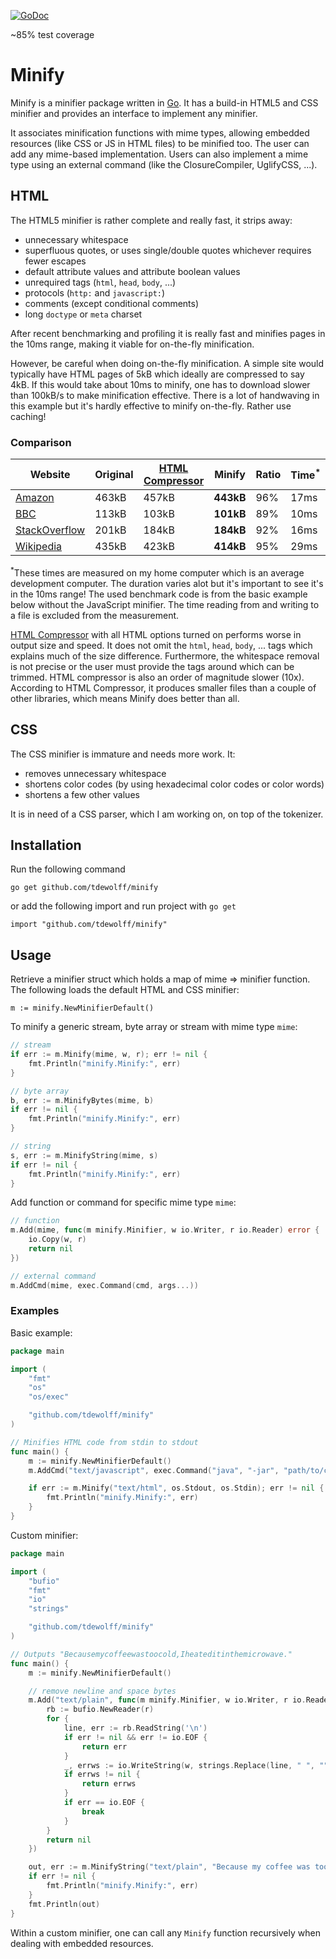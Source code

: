 [![GoDoc](http://godoc.org/github.com/tdewolff/minify?status.svg)](http://godoc.org/github.com/tdewolff/minify)

~85% test coverage

# Minify

Minify is a minifier package written in [Go][1]. It has a build-in HTML5 and CSS minifier and provides an interface to implement any minifier.

It associates minification functions with mime types, allowing embedded resources (like CSS or JS in HTML files) to be minified too. The user can add any mime-based implementation. Users can also implement a mime type using an external command (like the ClosureCompiler, UglifyCSS, ...).

## HTML
The HTML5 minifier is rather complete and really fast, it strips away:

- unnecessary whitespace
- superfluous quotes, or uses single/double quotes whichever requires fewer escapes
- default attribute values and attribute boolean values
- unrequired tags (`html`, `head`, `body`, ...)
- protocols (`http:` and `javascript:`)
- comments (except conditional comments)
- long `doctype` or `meta` charset

After recent benchmarking and profiling it is really fast and minifies pages in the 10ms range, making it viable for on-the-fly minification.

However, be careful when doing on-the-fly minification. A simple site would typically have HTML pages of 5kB which ideally are compressed to say 4kB. If this would take about 10ms to minify, one has to download slower than 100kB/s to make minification effective. There is a lot of handwaving in this example but it's hardly effective to minify on-the-fly. Rather use caching!

### Comparison

Website | Original | [HTML Compressor](https://code.google.com/p/htmlcompressor/) | Minify | Ratio | Time<sup>&ast;</sup>
------- | -------- | ------------------------------------------------------------ | ------ | ----- | -----------------------
[Amazon](http://www.amazon.com/) | 463kB | 457kB | **443kB** | 96% | 17ms
[BBC](http://www.bbc.com/) | 113kB | 103kB | **101kB** | 89% | 10ms
[StackOverflow](http://stackoverflow.com/) | 201kB | 184kB | **184kB** | 92% | 16ms
[Wikipedia](http://en.wikipedia.org/wiki/President_of_the_United_States) | 435kB | 423kB | **414kB** | 95% | 29ms

<sup>&ast;</sup>These times are measured on my home computer which is an average development computer. The duration varies alot but it's important to see it's in the 10ms range! The used benchmark code is from the basic example below without the JavaScript minifier. The time reading from and writing to a file is excluded from the measurement.

[HTML Compressor](https://code.google.com/p/htmlcompressor/) with all HTML options turned on performs worse in output size and speed. It does not omit the `html`, `head`, `body`, ... tags which explains much of the size difference. Furthermore, the whitespace removal is not precise or the user must provide the tags around which can be trimmed. HTML compressor is also an order of magnitude slower (10x). According to HTML Compressor, it produces smaller files than a couple of other libraries, which means Minify does better than all.

## CSS
The CSS minifier is immature and needs more work. It:

- removes unnecessary whitespace
- shortens color codes (by using hexadecimal color codes or color words)
- shortens a few other values

It is in need of a CSS parser, which I am working on, on top of the tokenizer.

## Installation

Run the following command

	go get github.com/tdewolff/minify

or add the following import and run project with `go get`

	import "github.com/tdewolff/minify"

## Usage
Retrieve a minifier struct which holds a map of mime => minifier function. The following loads the default HTML and CSS minifier:

	m := minify.NewMinifierDefault()

To minify a generic stream, byte array or stream with mime type `mime`:
``` go
// stream
if err := m.Minify(mime, w, r); err != nil {
	fmt.Println("minify.Minify:", err)
}

// byte array
b, err := m.MinifyBytes(mime, b)
if err != nil {
	fmt.Println("minify.Minify:", err)
}

// string
s, err := m.MinifyString(mime, s)
if err != nil {
	fmt.Println("minify.Minify:", err)
}
```

Add function or command for specific mime type `mime`:
``` go
// function
m.Add(mime, func(m minify.Minifier, w io.Writer, r io.Reader) error {
	io.Copy(w, r)
	return nil
})

// external command
m.AddCmd(mime, exec.Command(cmd, args...))
```

### Examples
Basic example:
``` go
package main

import (
	"fmt"
	"os"
	"os/exec"

	"github.com/tdewolff/minify"
)

// Minifies HTML code from stdin to stdout
func main() {
	m := minify.NewMinifierDefault()
	m.AddCmd("text/javascript", exec.Command("java", "-jar", "path/to/compiler.jar"))

	if err := m.Minify("text/html", os.Stdout, os.Stdin); err != nil {
		fmt.Println("minify.Minify:", err)
	}
}
```

Custom minifier:
``` go
package main

import (
	"bufio"
	"fmt"
	"io"
	"strings"

	"github.com/tdewolff/minify"
)

// Outputs "Becausemycoffeewastoocold,Iheateditinthemicrowave."
func main() {
	m := minify.NewMinifierDefault()

	// remove newline and space bytes
	m.Add("text/plain", func(m minify.Minifier, w io.Writer, r io.Reader) error {
		rb := bufio.NewReader(r)
		for {
			line, err := rb.ReadString('\n')
			if err != nil && err != io.EOF {
				return err
			}
			_, errws := io.WriteString(w, strings.Replace(line, " ", "", -1))
			if errws != nil {
				return errws
			}
			if err == io.EOF {
				break
			}
		}
		return nil
	})

	out, err := m.MinifyString("text/plain", "Because my coffee was too cold, I heated it in the microwave.")
	if err != nil {
		fmt.Println("minify.Minify:", err)
	}
	fmt.Println(out)
}
```

Within a custom minifier, one can call any `Minify` function recursively when dealing with embedded resources.

[1]: http://golang.org/ "Go Language"
